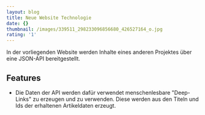 ```yaml
---
layout: blog
title: Neue Website Technologie
date: {}
thumbnail: /images/339511_298233096856680_426527164_o.jpg
rating: '1'
---
```

In der vorliegenden Website werden Inhalte eines anderen Projektes über eine JSON-API bereitgestellt.

## Features

* Die Daten der API werden dafür verwendet menschenlesbare "Deep-Links" zu erzeugen und zu verwenden. Diese werden aus den Titeln und Ids der erhaltenen Artikeldaten erzeugt.
